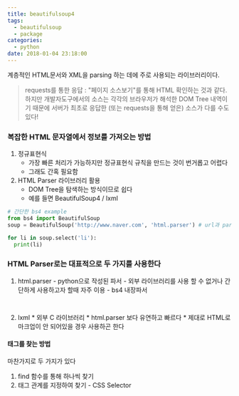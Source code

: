 ```yaml
---
title: beautifulsoup4
tags:
  - beautifulsoup
  - package
categories:
  - python
date: 2018-01-04 23:18:00
---
```


계층적인 HTML문서와 XML을 parsing 하는 데에 주로 사용되는 라이브러리이다.

> requests를 통한 응답 : "페이지 소스보기"를 통해 HTML 확인하는 것과 같다. 하지만 개발자도구에서의 소스는 각각의 브라우저가 해석한 DOM Tree 내역이기 때문에 서버가 최초로 응답한 (또는 requests을 통해 얻은) 소스가 다를 수도 있다!

### 복잡한 HTML 문자열에서 정보를 가져오는 방법

1. 정규표현식
   * 가장 빠른 처리가 가능하지만 정규표현식 규칙을 만드는 것이 번거롭고 어렵다
   * 그래도 간혹 필요함
2. HTML Parser 라이브러리 활용
   * DOM Tree을 탐색하는 방식이므로 쉽다
   * 예를 들면 BeautifulSoup4 / lxml


```python
# 간단한 bs4 example
from bs4 import BeautifulSoup
soup = BeautifulSoup('http://www.naver.com', 'html.parser') # url과 parser종류 설정

for li in soup.select('li'):
  print(li)
```

### HTML Parser로는 대표적으로 두 가지를 사용한다

  1.  html.parser
     - python으로 작성된 파서
     - 외부 라이브러리를 사용 할 수 없거나 간단하게 사용하고자 할때 자주 이용
     - bs4 내장파서

     ​
  2. lxml
    * 외부 C 라이브러리
    * html.parser 보다 유연하고 빠르다
    * 제대로 HTML로 마크업이 안 되어있을 경우 사용하곤 한다



#### 태그를 찾는 방법

마찬가지로 두 가지가 있다

1. find 함수를 통해 하나씩 찾기
2. 태그 관계를 지정하여 찾기 - CSS Selector

